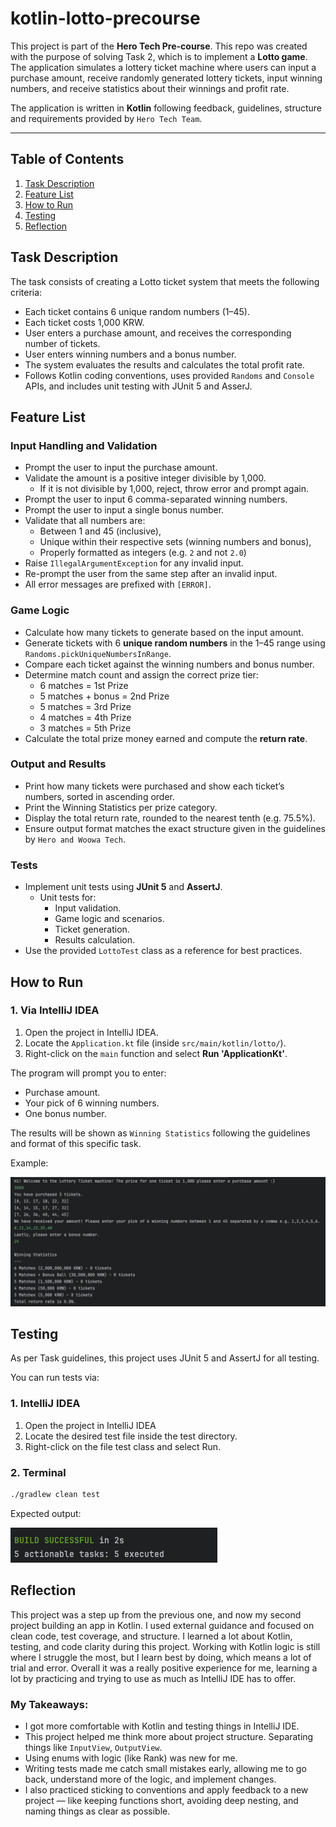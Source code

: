 # kotlin-lotto-precourse

This project is part of the **Hero Tech Pre-course**. This repo was created with the purpose of solving Task 2, which is to implement a **Lotto game**. 
The application simulates a lottery ticket machine where users can input a purchase amount, receive randomly generated lottery tickets, input winning numbers, 
and receive statistics about their winnings and profit rate.

The application is written in **Kotlin** following feedback, guidelines, structure and requirements provided by `Hero Tech Team`. 
___
## Table of Contents

1. [Task Description](#task-description-)
2. [Feature List](#feature-list-)
3. [How to Run](#how-to-run)
4. [Testing](#testing)
5. [Reflection](#reflection)

## Task Description 

The task consists of creating a Lotto ticket system that meets the following criteria:

- Each ticket contains 6 unique random numbers (1–45).
- Each ticket costs 1,000 KRW.
- User enters a purchase amount, and receives the corresponding number of tickets.
- User enters winning numbers and a bonus number.
- The system evaluates the results and calculates the total profit rate.
- Follows Kotlin coding conventions, uses provided `Randoms` and `Console` APIs, and includes unit testing with JUnit 5 and AsserJ. 

## Feature List 

### Input Handling and Validation
- Prompt the user to input the purchase amount.
- Validate the amount is a positive integer divisible by 1,000.
  - If it is not divisible by 1,000, reject, throw error and prompt again. 
- Prompt the user to input 6 comma-separated winning numbers.
- Prompt the user to input a single bonus number.
- Validate that all numbers are:
    - Between 1 and 45 (inclusive),
    - Unique within their respective sets (winning numbers and bonus),
    - Properly formatted as integers (e.g. `2` and not `2.0`)
- Raise `IllegalArgumentException` for any invalid input.
- Re-prompt the user from the same step after an invalid input.
- All error messages are prefixed with `[ERROR]`.

### Game Logic
- Calculate how many tickets to generate based on the input amount.
- Generate tickets with 6 **unique random numbers** in the 1–45 range using `Randoms.pickUniqueNumbersInRange`.
- Compare each ticket against the winning numbers and bonus number.
- Determine match count and assign the correct prize tier:
    - 6 matches = 1st Prize
    - 5 matches + bonus = 2nd Prize
    - 5 matches = 3rd Prize
    - 4 matches = 4th Prize
    - 3 matches = 5th Prize
- Calculate the total prize money earned and compute the **return rate**.

### Output and Results
- Print how many tickets were purchased and show each ticket’s numbers, sorted in ascending order.
- Print the Winning Statistics per prize category.
- Display the total return rate, rounded to the nearest tenth (e.g. 75.5%).
- Ensure output format matches the exact structure given in the guidelines by `Hero and Woowa Tech`. 

### Tests
- Implement unit tests using **JUnit 5** and **AssertJ**.
  - Unit tests for:
    - Input validation.
    - Game logic and scenarios.
    - Ticket generation.
    - Results calculation.
- Use the provided `LottoTest` class as a reference for best practices.

## How to Run

### 1. Via IntelliJ IDEA 
1. Open the project in IntelliJ IDEA.
2. Locate the `Application.kt` file (inside `src/main/kotlin/lotto/`).
3. Right-click on the `main` function and select **Run 'ApplicationKt'**.

The program will prompt you to enter: 

* Purchase amount.
* Your pick of 6 winning numbers.
* One bonus number.

The results will be shown as `Winning Statistics` following the guidelines and format of this specific task. 

Example: 

![game-flow-example.png](game-flow-example.png)

## Testing

As per Task guidelines, this project uses JUnit 5 and AssertJ for all testing. 

You can run tests via:

### 1. IntelliJ IDEA
1. Open the project in IntelliJ IDEA 
2. Locate the desired test file inside the test directory.
3. Right-click on the file test class and select Run. 

### 2. Terminal 

```bash
./gradlew clean test
```
Expected output:

![test-expected-output.png](test-expected-output.png)

## Reflection

This project was a step up from the previous one, and now my second project building an app in Kotlin. I used external guidance and focused on clean code, test coverage, 
and structure. I learned a lot about Kotlin, testing, and code clarity during this project. Working with Kotlin logic is still where I struggle the most, but I learn best by doing,
which means a lot of trial and error. Overall it was a really positive experience for me, learning a lot by practicing and trying to use as much as IntelliJ IDE has to offer. 

### My Takeaways: 

- I got more comfortable with Kotlin and testing things in IntelliJ IDE.
- This project helped me think more about project structure. Separating things like `InputView`, `OutputView`.
- Using enums with logic (like Rank) was new for me.
- Writing tests made me catch small mistakes early, allowing me to go back, understand more of the logic, and implement changes. 
- I also practiced sticking to conventions and apply feedback to a new project — like keeping functions short, avoiding deep nesting, and naming things as clear as possible.